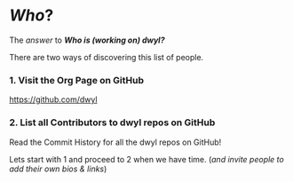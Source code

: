 # *Who*?

The *answer* to ***Who is (working on) dwyl?***

There are two ways of discovering this list of people.

### 1. Visit the Org Page on GitHub

https://github.com/dwyl

### 2. List all Contributors to dwyl repos on GitHub

Read the Commit History for all the dwyl repos on GitHub!


Lets start with 1 and proceed to 2 when we have time.
(*and invite people to add their own bios & links*)
